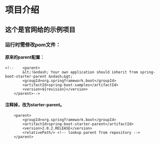 # 项目介绍

## 这个是官网给的示例项目

### 运行时需修改pom文件：

#### 原来的parent配置：

```
<!--	<parent>
		&lt;!&ndash; Your own application should inherit from spring-boot-starter-parent &ndash;&gt;
		<groupId>org.springframework.boot</groupId>
		<artifactId>spring-boot-samples</artifactId>
		<version>${revision}</version>
	</parent>-->
```

#### 注释掉，改为starter-parent。
```
	<parent>
		<groupId>org.springframework.boot</groupId>
		<artifactId>spring-boot-starter-parent</artifactId>
		<version>2.0.2.RELEASE</version>
		<relativePath/> <!-- lookup parent from repository -->
	</parent>
```
